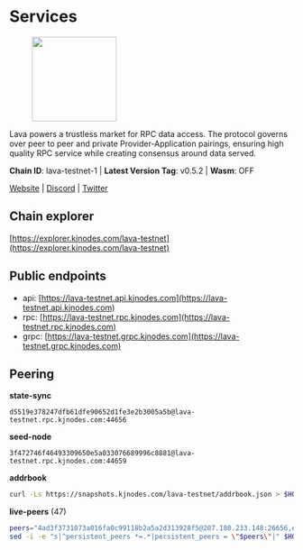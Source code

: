 # Services

<figure><img src="https://raw.githubusercontent.com/kj89/testnet_manuals/main/pingpub/logos/lava.png" width="150" alt=""><figcaption></figcaption></figure>

Lava powers a trustless market for RPC data access. The protocol  governs over peer to peer and private Provider-Application pairings,  ensuring high quality RPC service while creating consensus around data served.

**Chain ID**: lava-testnet-1 | **Latest Version Tag**: v0.5.2 | **Wasm**: OFF

[Website](https://lavanet.xyz) | [Discord](https://discord.com/invite/Tbk5NxTCdA) | [Twitter](https://twitter.com/lavanetxyz)




## Chain explorer
[https://explorer.kjnodes.com/lava-testnet](https://explorer.kjnodes.com/lava-testnet)

## Public endpoints

* api: [https://lava-testnet.api.kjnodes.com](https://lava-testnet.api.kjnodes.com)
* rpc: [https://lava-testnet.rpc.kjnodes.com](https://lava-testnet.rpc.kjnodes.com)
* grpc: [https://lava-testnet.grpc.kjnodes.com](https://lava-testnet.grpc.kjnodes.com)

## Peering

**state-sync**

```text
d5519e378247dfb61dfe90652d1fe3e2b3005a5b@lava-testnet.rpc.kjnodes.com:44656
```

**seed-node**

```text
3f472746f46493309650e5a033076689996c8881@lava-testnet.rpc.kjnodes.com:44659
```

**addrbook**
```bash
curl -Ls https://snapshots.kjnodes.com/lava-testnet/addrbook.json > $HOME/.lava/config/addrbook.json
```

**live-peers** (47)
```bash
peers="4ad3f3731073a016fa0c99118b2a5a2d313928f5@207.180.233.148:26656,e1383b216c42acc842193c5ac7321ce6c0d73db0@78.47.37.142:26656,3173b2d34ce415ee9a1bf08646d85688bf49e299@5.189.186.222:36656,d5519e378247dfb61dfe90652d1fe3e2b3005a5b@65.109.68.190:44656,4732ed188fbe7603f81d9f4c825397277bb72217@5.75.235.195:26656,9a151159039fd8abce61ddb21e5342605787792b@5.75.228.39:26656,370ae92bd28701e0c1d8dc912ccf0d40fe0db3d5@157.90.245.166:26656,8a089094624f27698f365402a059b8b810532805@207.180.229.129:26656,821c9347c927db52138dcd4bb54478fdf17f273e@81.0.218.53:26656,e268a2ce255d51a93e6ec89ee73c233bbaec70f4@49.12.185.46:26656,d53f227f0682ec552ae1932de2547fa717119253@95.216.102.235:39043,c0efea9152aed75fcf3022b8af45243818c59d6a@49.12.13.104:26656,14ae45e7f2ff7491cfa686a8fcac7cc095bc38ff@213.239.217.52:39656,e83c0fdeb2b0e258bb559d657d0907b63635127a@159.69.149.85:26656,4634ca7cefe997035440df1095915ed255e81296@49.12.189.98:26656,c83d7b205b2e80bd9a33c13161bd39d520988455@38.242.139.189:26656,b300c2cdd2f6fcccf8b8aa4e079bdc34d3dad0f9@91.233.173.45:26656,f1a06e47ffd768253bd83fba1b3a605a18eca389@38.242.133.192:26656,6a55747d1f93e46696f233ac563e28fea24afc47@38.242.237.192:36656,30720f6cc3c7c1c97817a168ffb7d7bfc036ebef@45.14.194.180:26656,b7c3cedc778d93296f179373c3bc6a521e4b682e@65.109.69.160:30656,474e2436e097c28472a1fe269e1825762fa340d6@38.242.128.19:26656,d53152e10f4de9e968eb98afc0f000343ebb3b02@135.181.115.115:33656,6f1f1414c63e9ffca9cb59fe4c847580da2020d6@109.123.235.222:10104,944389dd08321247c8ad687d904591a3d73d16c6@173.249.38.130:26656,fdc3bd914360b1be8ee2e9f4a447223830527497@78.46.36.203:26656,4dbe5ebf1505f472d852cf7732343ceb899d51db@95.217.57.232:60656,c5c98017339ce6d4d5d2a4fd0fb1aaeb966ef0f7@65.108.124.57:36656,5c2a752c9b1952dbed075c56c600c3a79b58c395@185.16.39.172:27066,bec79fab73dbbe345d8b26cdeeeee4ab83fdf80e@176.9.22.117:35656,6d370f3301a19cd4d1788172d8d1dbfd506eac4e@89.252.21.37:26656,3a0f10539eb8e0f46432564edaf6303bd67c18f3@23.88.71.247:26656,07c8a4eea1f6826509d9da5ec7eee7a1a145ab09@20.24.72.210:26656,d5ad7ae6caf54ef20a6dc04d30a55caac6c540c9@5.61.41.138:26656,1598a86c04a64d17fa15a07eb201f50c5d760842@75.119.136.106:26656,ade02cddf71489b79a2054a7c6ba2cab8a0abb18@185.163.125.232:26656,15b85390a991f1076fba2c20bc95c8e1e95fb9ad@62.141.44.209:26656,7a3ff12eda588f85ecb0da71def4bd736d65612f@95.217.224.252:42658,fbd9f8842a1d1bcbd61d744d70e00f56bedf67a0@24.199.110.150:26656,7ecb20134b125844433743a95c577c0e6108530d@130.185.119.243:44656,1b09acd86e1a2db56c72db7848ada3ad581f027a@95.217.109.222:36656,a2afdc48785be73f208af349e78d632b5556cc01@5.75.226.151:26656,15bd29bd54058d740d1286dc7419350554a69396@85.239.237.87:26656,e593c7a9ca61f5616119d6beb5bd8ef5dd28d62d@34.246.190.1:26656,eb7832932626c1c636d16e0beb49e0e4498fbd5e@65.108.231.124:20656,131227f65bbc8f5b86030124fa1610a3283ebcbd@135.181.176.109:26656,ade4d8bc8cbe014af6ebdf3cb7b1e9ad36f412c0@176.9.82.221:19956"
sed -i -e "s|^persistent_peers *=.*|persistent_peers = \"$peers\"|" $HOME/.lava/config/config.toml
```
